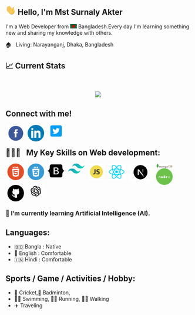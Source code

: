 <!-- banner image starts here -->
<!-- banner image ends here  -->

##  <img src="./images/hello.gif" width="28px" alt="hi"> Hello, I'm Mst Surnaly Akter

I'm  a Web Developer from <img src="./images/bangladesh.png" width="18"/> Bangladesh.Every day I'm learning something new and sharing my knowledge with others.

🏠 &nbsp; Living: Narayanganj, Dhaka, Bangladesh

## :chart_with_upwards_trend: Current Stats
<br />
<p align="center">
  <img width="60%" src="https://streak-stats.demolab.com?user=mstsurnalyakter&theme=react&hide_border=true&background=0D1117&stroke=0D1117&fire=FF1CF7&sideLabels=00F0FF&currStreakNum=FF1CF7&ring=FF1CF7&currStreakLabel=FF1CF7&sideNums=00F0FF" />
</p>



<!-- Contact me section starts here  -->
## Connect with me!


[<img align="left" alt="facebook" title="facebook" width="45" hspace="5" src="./images/facebook.svg" />](https://www.facebook.com/profile.php?id=61564483984931)
[<img align="left" alt="linkedin" title="linkedin" width="45" hspace="5" src="./images/linkedin.svg" />](https://www.linkedin.com/in/mst-surnaly-akter/)
[<img align="left" alt="linkedin" title="linkedin" width="45" hspace="5" src="./images/Twitter Rounded.svg" />](https://twitter.com/mstsurnalyakter)
<br />
<br />

<!-- Contact me section ends here  -->


<!-- web related skills section starts here  -->

## 👨🏽‍💻 &nbsp; My Key Skills on Web development:


<img align="left" alt="html5" title="html" width="45" hspace="5" src="./images/html5.svg" />
<img align="left" alt="css3" title="css playlist" width="45" hspace="5" src="./images/css3.svg" />
<img align="left" alt="bootstrap" title="bootstrap playlist" width="45" hspace="5" src="./images/bootstrap.svg" />
<img align="left" alt="bootstrap" title="bootstrap playlist" width="45" hspace="5" src="./images/Tailwind CSS.svg" />
<img align="left" alt="javascript" title="javascript playlist" width="45" hspace="5" src="./images/js.svg" />
<img align="left" alt="react" title="react" width="45" hspace="5" src="./images/react.svg" />
<img align="left" alt="react" title="react" width="65" hspace="5" src="./images/Next.js.svg" />
<img align="left" alt="mongodb" title="mongodb" width="45" hspace="5" src="./images/mongodb.svg" />
<img align="left" alt="node and express" title="node and express playlist" width="45" hspace="5" src="./images/node.svg" />
<img align="left" alt="github" title="github" width="45" hspace="5" src="./images/github.svg" />
<img align="left" alt="chatgpt" title="chatgpt" width="45" hspace="5" src="./images/ChatGPT.svg" />

<br />
<br />
<br />
<br />
<br />
<br />

<!-- web related skills section ends here  -->


### 🌱 I’m currently learning  Artificial Intelligence (AI). 

<!-- my languages section starts here  -->

## Languages:

- 🇧🇩 Bangla : Native
- 🏴󠁧󠁢󠁥󠁮󠁧󠁿 English : Comfortable
- 🇮🇳 Hindi : Comfortable
  <br />

<!-- my languages section ends here  -->

<!-- my sports and game section starts here  -->

## Sports / Game / Activities / Hobby:

- 🏏 Cricket,🏸 Badminton, 
- 🏊‍♂️ Swimming, 🏃‍♂️ Running, 🚶‍♂️ Walking
- ✈️ Traveling

<br />
<!-- my sports and games section ends here  -->
